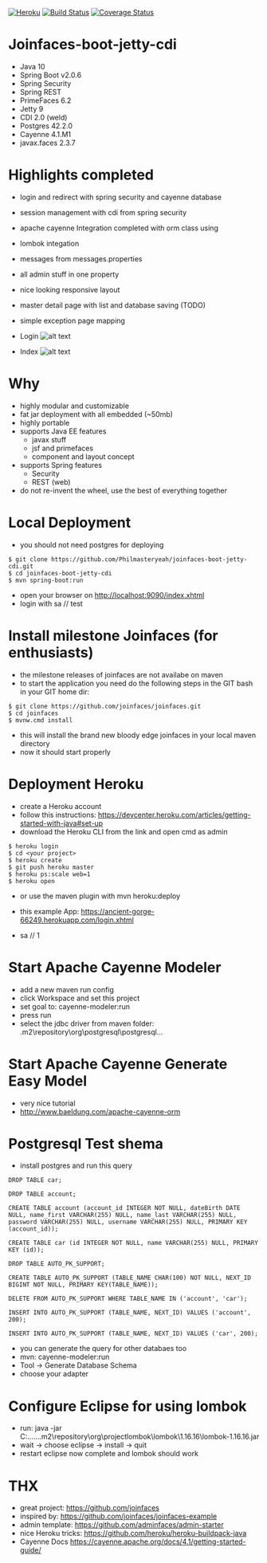 [![Heroku](https://heroku-badge.herokuapp.com/?app=ancient-gorge-66249)](https://ancient-gorge-66249.herokuapp.com/login.xhtml)
[![Build Status](https://travis-ci.org/Philmasteryeah/joinfaces-boot-jetty-cdi.svg?branch=master)](https://travis-ci.org/Philmasteryeah/joinfaces-boot-jetty-cdi)
[![Coverage Status](https://coveralls.io/repos/github/Philmasteryeah/joinfaces-boot-jetty-cdi/badge.svg?branch=master)](https://coveralls.io/github/Philmasteryeah/joinfaces-boot-jetty-cdi?branch=master)

 
# Joinfaces-boot-jetty-cdi
- Java 10
- Spring Boot v2.0.6
- Spring Security
- Spring REST
- PrimeFaces 6.2
- Jetty 9
- CDI 2.0 (weld)
- Postgres 42.2.0
- Cayenne 4.1.M1
- javax.faces 2.3.7

# Highlights completed
- login and redirect with spring security and cayenne database
- session management with cdi from spring security
- apache cayenne Integration completed with orm class using
- lombok integation
- messages from messages.properties
- all admin stuff in one property
- nice looking responsive layout
- master detail page with list and database saving (TODO)
- simple exception page mapping

- Login
![alt text](https://abload.de/img/adminloginildcy.png)

- Index
![alt text](https://abload.de/img/adminindexclihl.png)

# Why
- highly modular and customizable
- fat jar deployment with all embedded (~50mb)
- highly portable
- supports Java EE features
	- javax stuff
	- jsf and primefaces
	- component and layout concept
- supports Spring features
	- Security
	- REST (web)
- do not re-invent the wheel, use the best of everything together

# Local Deployment
- you should not need postgres for deploying 

```
$ git clone https://github.com/Philmasteryeah/joinfaces-boot-jetty-cdi.git
$ cd joinfaces-boot-jetty-cdi
$ mvn spring-boot:run
```

- open your browser on [http://localhost:9090/index.xhtml](http://localhost:9090/index.xhtml)
- login with sa // test 

# Install milestone Joinfaces (for enthusiasts)  
- the milestone releases of joinfaces are not availabe on maven
- to start the application you need do the following steps in the GIT bash in your GIT home dir:

```
$ git clone https://github.com/joinfaces/joinfaces.git
$ cd joinfaces
$ mvnw.cmd install
```

- this will install the brand new bloody edge joinfaces in your local maven directory
- now it should start properly
 
# Deployment Heroku
- create a Heroku account
- follow this instructions: https://devcenter.heroku.com/articles/getting-started-with-java#set-up
- download the Heroku CLI from the link and open cmd as admin

```
$ heroku login
$ cd <your project>
$ heroku create
$ git push heroku master 
$ heroku ps:scale web=1
$ heroku open
```

- or use the maven plugin with mvn heroku:deploy

- this example App: https://ancient-gorge-66249.herokuapp.com/login.xhtml
- sa // 1

# Start Apache Cayenne Modeler
- add a new maven run config
- click Workspace and set this project
- set goal to: cayenne-modeler:run
- press run
- select the jdbc driver from maven folder: .m2\repository\org\postgresql\postgresql\...

# Start Apache Cayenne Generate Easy Model
- very nice tutorial
- http://www.baeldung.com/apache-cayenne-orm

# Postgresql Test shema
- install postgres and run this query

```
DROP TABLE car;

DROP TABLE account;

CREATE TABLE account (account_id INTEGER NOT NULL, dateBirth DATE NULL, name_first VARCHAR(255) NULL, name_last VARCHAR(255) NULL, password VARCHAR(255) NULL, username VARCHAR(255) NULL, PRIMARY KEY (account_id));

CREATE TABLE car (id INTEGER NOT NULL, name VARCHAR(255) NULL, PRIMARY KEY (id));

DROP TABLE AUTO_PK_SUPPORT;

CREATE TABLE AUTO_PK_SUPPORT (TABLE_NAME CHAR(100) NOT NULL, NEXT_ID BIGINT NOT NULL, PRIMARY KEY(TABLE_NAME));

DELETE FROM AUTO_PK_SUPPORT WHERE TABLE_NAME IN ('account', 'car');

INSERT INTO AUTO_PK_SUPPORT (TABLE_NAME, NEXT_ID) VALUES ('account', 200);

INSERT INTO AUTO_PK_SUPPORT (TABLE_NAME, NEXT_ID) VALUES ('car', 200);
```

- you can generate the query for other databaes too
- mvn: cayenne-modeler:run
- Tool -> Generate Database Schema
- choose your adapter

# Configure Eclipse for using lombok
- run: java -jar C:\...\...\.m2\repository\org\projectlombok\lombok\1.16.16\lombok-1.16.16.jar
- wait -> choose eclipse -> install -> quit
- restart eclipse now complete and lombok should work


# THX
- great project: https://github.com/joinfaces
- inspired by: https://github.com/joinfaces/joinfaces-example
- admin template: https://github.com/adminfaces/admin-starter
- nice Heroku tricks: https://github.com/heroku/heroku-buildpack-java
- Cayenne Docs https://cayenne.apache.org/docs/4.1/getting-started-guide/ 
